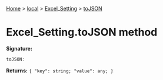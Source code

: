 [Home](./index) &gt; [local](local.md) &gt; [Excel\_Setting](local.excel_setting.md) &gt; [toJSON](local.excel_setting.tojson.md)

# Excel\_Setting.toJSON method


**Signature:**
```javascript
toJSON:
```
**Returns:** `{
            "key": string;
            "value": any;
        }`

